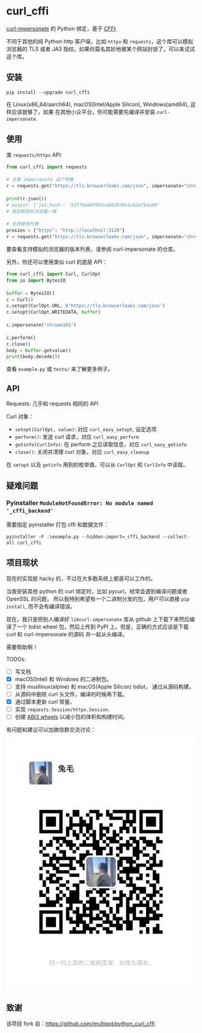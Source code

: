 # curl_cffi

[curl-impersonate](https://github.com/lwthiker/curl-impersonate) 的 Python 绑定，基于
[CFFI](https://cffi.readthedocs.io/en/latest/).

不同于其他的纯 Python http 客户端，比如 `httpx` 和 `requests`，这个库可以模拟浏览器的
TLS 或者 JA3 指纹。如果你莫名其妙地被某个网站封锁了，可以来试试这个库。

## 安装

    pip install --upgrade curl_cffi

在 Linux(x86_64/aarch64), macOS(Intel/Apple Silicon), Windows(amd64), 这样应该就够了，如果
在其他小众平台，你可能需要先编译并安装 `curl-impersonate`.

## 使用

类 `requests/httpx` API:

```python
from curl_cffi import requests

# 注意 impersonate 这个参数
r = requests.get("https://tls.browserleaks.com/json", impersonate="chrome101")

print(r.json())
# output: {'ja3_hash': '53ff64ddf993ca882b70e1c82af5da49'
# 指纹和目标浏览器一致

# 支持使用代理
proxies = {"https": "http://localhost:3128"}
r = requests.get("https://tls.browserleaks.com/json", impersonate="chrome101", proxies=proxies)
```

要查看支持模拟的浏览器的版本列表，请参阅 curl-impersonate 的仓库。

另外，你还可以使用类似 curl 的底层 API：

```python
from curl_cffi import Curl, CurlOpt
from io import BytesIO

buffer = BytesIO()
c = Curl()
c.setopt(CurlOpt.URL, b'https://tls.browserleaks.com/json')
c.setopt(CurlOpt.WRITEDATA, buffer)

c.impersonate("chrome101")

c.perform()
c.close()
body = buffer.getvalue()
print(body.decode())
```

查看 `example.py` 或 `tests/` 来了解更多例子。

## API

Requests: 几乎和 requests 相同的 API

Curl 对象：

* `setopt(CurlOpt, value)`: 对应 `curl_easy_setopt`, 设定选项
* `perform()`: 发送 curl 请求，对应 `curl_easy_perform`
* `getinfo(CurlInfo)`: 在 perform 之后读取信息，对应 `curl_easy_getinfo`
* `close()`: 关闭并清理 curl 对象，对应 `curl_easy_cleanup`

在 `setopt` 以及 `getinfo` 用到的枚举值，可以从 `CurlOpt` 和 `CurlInfo` 中读取。

## 疑难问题

### Pyinstaller `ModuleNotFoundError: No module named '_cffi_backend'`

需要指定 pyinstaller 打包 cffi 和数据文件：

    pyinstaller -F .\example.py --hidden-import=_cffi_backend --collect-all curl_cffi

## 项目现状

现在的实现挺 hacky 的，不过在大多数系统上都是可以工作的。

当我安装其他 python 的 curl 绑定时，比如 pycurl，经常会遇到编译问题或者 OpenSSL 的问题，
所以我特别希望有一个二进制分发的包，用户可以直接 `pip install`, 而不会有编译错误。

现在，我只是把别人编译好 `libcurl-impersonate` 库从 github 上下载下来然后编译了一个 bdist
wheel 包，然后上传到 PyPI 上。但是，正确的方式应该是下载 curl 和 curl-impersonate 的源码
并一起从头编译。

需要帮助啊！

TODOs:

- [ ] 写文档
- [x] macOS(Intel) 和 Windows 的二进制包。
- [ ] 支持 musllinux(alpine) 和 macOS(Apple Silicon) bdist， 通过从源码构建。
- [ ] 从源码中删除 curl 头文件，编译的时候再下载。
- [x] 通过脚本更新 curl 常量。
- [ ] 实现 `requests.Session/httpx.Session`.
- [ ] 创建 [ABI3 wheels](https://cibuildwheel.readthedocs.io/en/stable/faq/#abi3) 以减小包的体积和构建时间。

有问题和建议可以加微信群交流讨论：

<img src="wechat.jpg" style="width: 512px;" />

## 致谢

该项目 fork 自：https://github.com/multippt/python_curl_cffi

